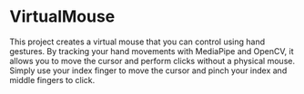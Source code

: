 # VirtualMouse
This project creates a virtual mouse that you can control using hand gestures. By tracking your hand movements with MediaPipe and OpenCV, it allows you to move the cursor and perform clicks without a physical mouse. Simply use your index finger to move the cursor and pinch your index and middle fingers to click.
